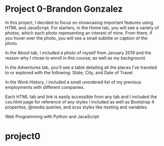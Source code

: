 # Project 0-Brandon Gonzalez
In this project, I decided to focus on showcasing important features using HTML and JavaScript. For starters, in the Home tab, you will see a variety of photos, which each photo representing an interest of mine. From there, if you hover over the photo, you will see a small subtitle or caption of the photo.

In the About tab, I included a photo of myself from January 2019 and the reason why I chose to enroll in this course; as well as my background.

In the Adventures tab, you'll see a table detailing all the places I've traveled to or explored with the following: State, City, and Date of Travel.

In the Work History, I included a small unordered list of my previous employments with different companies.

Each HTML tab and link is easily accessible from any tab and I included the css.html page for reference of any styles I included as well as Bootstrap 4 properties, @media queries, and scss styles like nesting and variables. 

Web Programming with Python and JavaScript
# project0

